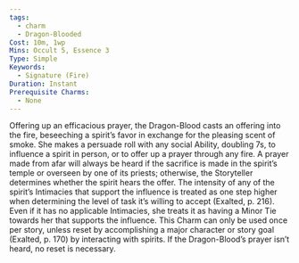 ```yaml
---
tags:
  - charm
  - Dragon-Blooded
Cost: 10m, 1wp
Mins: Occult 5, Essence 3
Type: Simple
Keywords:
  - Signature (Fire)
Duration: Instant
Prerequisite Charms:
  - None
---
```

Offering up an efficacious prayer, the Dragon-Blood casts an offering into the fire, beseeching a spirit’s favor in exchange for the pleasing scent of smoke. She makes a persuade roll with any social Ability, doubling 7s, to influence a spirit in person, or to offer up a prayer through any fire. A prayer made from afar will always be heard if the sacrifice is made in the spirit’s temple or overseen by one of its priests; otherwise, the Storyteller determines whether the spirit hears the offer. The intensity of any of the spirit’s Intimacies that support the influence is treated as one step higher when determining the level of task it’s willing to accept (Exalted, p. 216). Even if it has no applicable Intimacies, she treats it as having a Minor Tie towards her that supports the influence. This Charm can only be used once per story, unless reset by accomplishing a major character or story goal (Exalted, p. 170) by interacting with spirits. If the Dragon-Blood’s prayer isn’t heard, no reset is necessary.